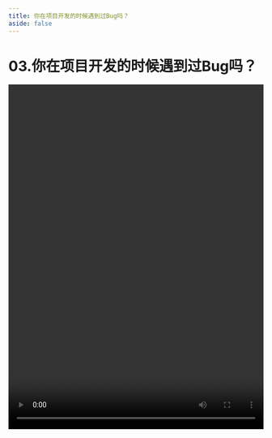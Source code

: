 ```yaml
---
title: 你在项目开发的时候遇到过Bug吗？
aside: false
---
```


# 03.你在项目开发的时候遇到过Bug吗？

<video autoplay src="http://qn.chinavanes.com/interview/project-interview/03.你在项目开发的时候遇到过Bug吗？.mp4" controls controlsList="nodownload" width="100%" height="680"/>

